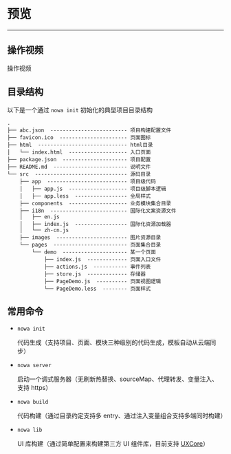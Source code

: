 # 预览

---

## 操作视频

操作视频

## 目录结构

以下是一个通过 `nowa init` 初始化的典型项目目录结构

```
.
├── abc.json  ------------------------- 项目构建配置文件
├── favicon.ico  ---------------------- 页面图标
├── html  ----------------------------- html目录
│   └── index.html  ------------------- 入口页面
├── package.json  --------------------- 项目配置
├── README.md  ------------------------ 说明文件
└── src  ------------------------------ 源码目录
    ├── app  -------------------------- 项目级代码
    │   ├── app.js  ------------------- 项目级脚本逻辑
    │   ├── app.less  ----------------- 全局样式
    ├── components  ------------------- 业务模块集合目录
    ├── i18n  ------------------------- 国际化文案资源文件
    │   ├── en.js
    │   ├── index.js  ----------------- 国际化资源加载器
    │   └── zh-cn.js
    ├── images  ----------------------- 图片资源目录
    └── pages  ------------------------ 页面集合目录
        └── demo  --------------------- 某一个页面
            ├── index.js  ------------- 页面入口文件
            ├── actions.js  ----------- 事件列表
            ├── store.js  ------------- 存储器
            ├── PageDemo.js  ---------- 页面视图逻辑
            └── PageDemo.less  -------- 页面样式
```

## 常用命令

- `nowa init` 

    代码生成（支持项目、页面、模块三种级别的代码生成，模板自动从云端同步）

- `nowa server`

    启动一个调式服务器（无刷新热替换、sourceMap、代理转发、变量注入、支持 https）

- `nowa build` 

    代码构建（通过目录约定支持多 entry、通过注入变量组合支持多端同时构建）

- `nowa lib` 

    UI 库构建（通过简单配置来构建第三方 UI 组件库，目前支持 [UXCore](http://uxco.re/)）